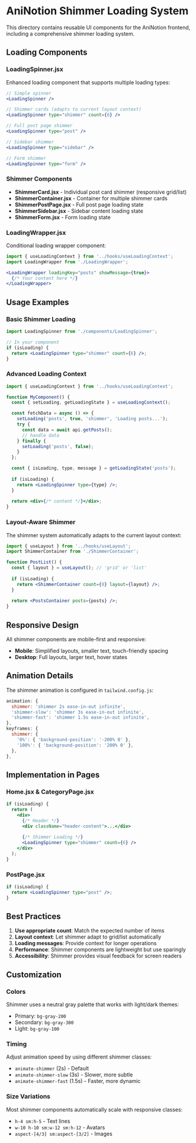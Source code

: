 # AniNotion Shimmer Loading System

This directory contains reusable UI components for the AniNotion frontend, including a comprehensive shimmer loading system.

## Loading Components

### LoadingSpinner.jsx
Enhanced loading component that supports multiple loading types:

```jsx
// Simple spinner
<LoadingSpinner />

// Shimmer cards (adapts to current layout context)
<LoadingSpinner type="shimmer" count={6} />

// Full post page shimmer
<LoadingSpinner type="post" />

// Sidebar shimmer
<LoadingSpinner type="sidebar" />

// Form shimmer
<LoadingSpinner type="form" />
```

### Shimmer Components

- **ShimmerCard.jsx** - Individual post card shimmer (responsive grid/list)
- **ShimmerContainer.jsx** - Container for multiple shimmer cards
- **ShimmerPostPage.jsx** - Full post page loading state
- **ShimmerSidebar.jsx** - Sidebar content loading state
- **ShimmerForm.jsx** - Form loading state

### LoadingWrapper.jsx
Conditional loading wrapper component:

```jsx
import { useLoadingContext } from '../hooks/useLoadingContext';
import LoadingWrapper from './LoadingWrapper';

<LoadingWrapper loadingKey="posts" showMessage={true}>
  {/* Your content here */}
</LoadingWrapper>
```

## Usage Examples

### Basic Shimmer Loading

```jsx
import LoadingSpinner from './components/LoadingSpinner';

// In your component
if (isLoading) {
  return <LoadingSpinner type="shimmer" count={6} />;
}
```

### Advanced Loading Context

```jsx
import { useLoadingContext } from '../hooks/useLoadingContext';

function MyComponent() {
  const { setLoading, getLoadingState } = useLoadingContext();

  const fetchData = async () => {
    setLoading('posts', true, 'shimmer', 'Loading posts...');
    try {
      const data = await api.getPosts();
      // handle data
    } finally {
      setLoading('posts', false);
    }
  };

  const { isLoading, type, message } = getLoadingState('posts');
  
  if (isLoading) {
    return <LoadingSpinner type={type} />;
  }
  
  return <div>{/* content */}</div>;
}
```

### Layout-Aware Shimmer

The shimmer system automatically adapts to the current layout context:

```jsx
import { useLayout } from '../hooks/useLayout';
import ShimmerContainer from './ShimmerContainer';

function PostList() {
  const { layout } = useLayout(); // 'grid' or 'list'
  
  if (isLoading) {
    return <ShimmerContainer count={8} layout={layout} />;
  }
  
  return <PostsContainer posts={posts} />;
}
```

## Responsive Design

All shimmer components are mobile-first and responsive:

- **Mobile**: Simplified layouts, smaller text, touch-friendly spacing
- **Desktop**: Full layouts, larger text, hover states

## Animation Details

The shimmer animation is configured in `tailwind.config.js`:

```javascript
animation: {
  shimmer: 'shimmer 2s ease-in-out infinite',
  'shimmer-slow': 'shimmer 3s ease-in-out infinite',
  'shimmer-fast': 'shimmer 1.5s ease-in-out infinite',
},
keyframes: {
  shimmer: {
    '0%': { 'background-position': '-200% 0' },
    '100%': { 'background-position': '200% 0' },
  },
},
```

## Implementation in Pages

### Home.jsx & CategoryPage.jsx
```jsx
if (isLoading) {
  return (
    <div>
      {/* Header */}
      <div className="header-content">...</div>
      
      {/* Shimmer Loading */}
      <LoadingSpinner type="shimmer" count={6} />
    </div>
  );
}
```

### PostPage.jsx
```jsx
if (isLoading) {
  return <LoadingSpinner type="post" />;
}
```

## Best Practices

1. **Use appropriate count**: Match the expected number of items
2. **Layout context**: Let shimmer adapt to grid/list automatically
3. **Loading messages**: Provide context for longer operations
4. **Performance**: Shimmer components are lightweight but use sparingly
5. **Accessibility**: Shimmer provides visual feedback for screen readers

## Customization

### Colors
Shimmer uses a neutral gray palette that works with light/dark themes:
- Primary: `bg-gray-200`
- Secondary: `bg-gray-300`
- Light: `bg-gray-100`

### Timing
Adjust animation speed by using different shimmer classes:
- `animate-shimmer` (2s) - Default
- `animate-shimmer-slow` (3s) - Slower, more subtle
- `animate-shimmer-fast` (1.5s) - Faster, more dynamic

### Size Variations
Most shimmer components automatically scale with responsive classes:
- `h-4 sm:h-5` - Text lines
- `w-10 h-10 sm:w-12 sm:h-12` - Avatars
- `aspect-[4/3] sm:aspect-[3/2]` - Images
